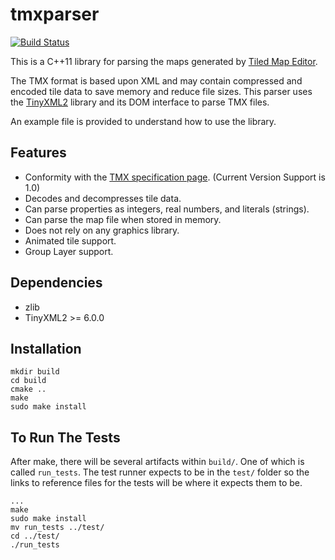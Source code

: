 # tmxparser

[![Build Status](https://travis-ci.org/sainteos/tmxparser.svg?branch=master)](https://travis-ci.org/sainteos/tmxparser)

This is a C++11 library for parsing the maps generated by
[Tiled Map Editor](https://github.com/bjorn/tiled/).

The TMX format is based upon XML and may contain compressed and encoded tile
data to save memory and reduce file sizes. This parser uses the
[TinyXML2](http://www.grinninglizard.com/tinyxml2/) library and its DOM interface
to parse TMX files.

An example file is provided to understand how to use the library.

## Features

 * Conformity with the [TMX specification page](http://doc.mapeditor.org/en/latest/reference/tmx-map-format/). (Current Version Support is 1.0)
 * Decodes and decompresses tile data.
 * Can parse properties as integers, real numbers, and literals (strings).
 * Can parse the map file when stored in memory.
 * Does not rely on any graphics library.
 * Animated tile support.
 * Group Layer support.

## Dependencies

 * zlib
 * TinyXML2 >= 6.0.0

## Installation

```
mkdir build
cd build
cmake ..
make
sudo make install
```

## To Run The Tests
After make, there will be several artifacts within `build/`. One of which is called `run_tests`. The test runner expects to be in the `test/` folder so the links to reference files for the tests will be where it expects them to be.
```
...
make
sudo make install
mv run_tests ../test/
cd ../test/
./run_tests
```
